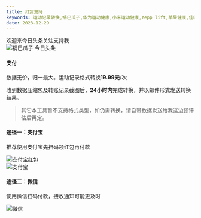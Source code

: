 ```yaml
---
title: 打赏支持
keywords: 运动记录转换,锅巴瓜子,华为运动健康,小米运动健康,zepp lift,苹果健康,佳明,高驰,strava,rqrun
date: 2023-12-29
---
```


<div class="toutiao-box">
    <div class="toutiao-des">欢迎来<span class="highlight">今日头条</span>关注支持我</div>
    <img class="toutiao" src="/qrcode.png" title="锅巴瓜子 今日头条" alt="锅巴瓜子 今日头条" style="max-width: 300px;">
</div>

#### 支付
数据无价，归一最大。运动记录格式转换**19.99元**/次

收到数据压缩包及转账记录截图后，**24小时内**完成转换，并以邮件形式发送转换结果。

> 其它本工具暂不支持格式类型，如仍需转换，请自带数据发送给我这边预评估后再定。

#### 途径一：支付宝
推荐使用支付宝先扫码领红包再付款

<div class="img-box">
    <img class="zfb" src="/alipay_hongbao.jpg" title="支付宝红包" alt="支付宝红包" style="max-width: 300px;">
</div>

<div class="img-box">
    <img class="zfb" src="/alipay.png" title="支付宝" alt="支付宝" style="max-width: 300px;">
</div>

#### 途径二：微信
使用微信扫码付款，接收通知可能更及时

<div class="img-box">
    <img class="zfb" src="/wechat.jpg" title="微信" alt="微信" style="max-width: 300px;">
</div>
